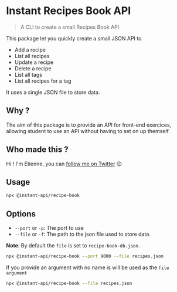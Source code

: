 # Instant Recipes Book API

> A CLI to create a small Recipes Book API

This package let you quickly create a small JSON API to

- Add a recipe
- List all recipes
- Update a recipe
- Delete a recipe
- List all tags
- List all recipes for a tag

It uses a single JSON file to store data.

## Why ?

The aim of this package is to provide an API for front-end exercices, allowing student to use an API without having to set on up themself.

## Who made this ?

Hi ! I'm Etienne, you can [follow me on Twitter](https://dldc.dev/twitter) 😉

## Usage

```bash
npx @instant-api/recipe-book
```

## Options

- `--port` or `-p`: The port to use
- `--file` or `-f`: The path to the json file used to store data.

**Note**: By default the `file` is set to `recipe-book-db.json`.

```bash
npx @instant-api/recipe-book --port 9000 --file recipes.json
```

If you provide an argument with no name is will be used as the `file argument`

```bash
npx @instant-api/recipe-book --file recipes.json
```
